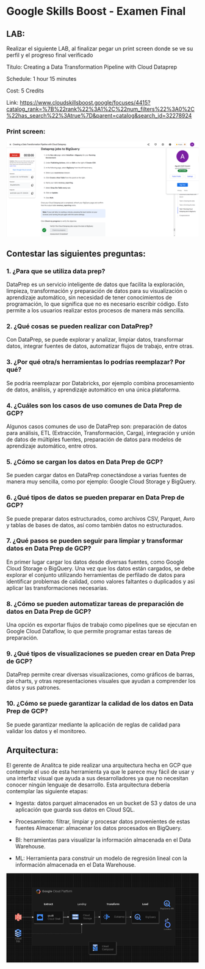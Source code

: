 # Google Skills Boost - Examen Final

## LAB:

Realizar el siguiente LAB, al finalizar pegar un print screen donde se ve su perfil y el progreso final verificado

Título: Creating a Data Transformation Pipeline with Cloud Dataprep

Schedule: 1 hour 15 minutes

Cost: 5 Credits

Link: https://www.cloudskillsboost.google/focuses/4415?catalog_rank=%7B%22rank%22%3A1%2C%22num_filters%22%3A0%2C%22has_search%22%3Atrue%7D&parent=catalog&search_id=32278924

### Print screen:

![alt text](https://github.com/agustindelli/edvai-data-engineering/blob/main/examen_final/ejercicio_03/captures/capture.png)

## Contestar las siguientes preguntas:

###  1. ¿Para que se utiliza data prep?
DataPrep es un servicio inteligente de datos que facilita la exploración, limpieza, transformación y preparación de datos para su visualización o aprendizaje automático, sin necesidad de tener conocimientos de programación, lo que significa que no es necesario escribir código. Esto permite a los usuarios realizar estos procesos de manera más sencilla.

### 2. ¿Qué cosas se pueden realizar con DataPrep?
Con DataPrep, se puede explorar y analizar, limpiar datos, transformar datos, integrar fuentes de datos, automatizar flujos de trabajo, entre otras.

### 3. ¿Por qué otra/s herramientas lo podrías reemplazar? Por qué?
Se podria reemplazar por Databricks, por ejemplo combina procesamiento de datos, análisis, y aprendizaje automático en una única plataforma. 

### 4. ¿Cuáles son los casos de uso comunes de Data Prep de GCP?
Algunos casos comunes de uso de DataPrep son: preparación de datos para análisis, ETL (Extracción, Transformación, Carga), integración y unión de datos de múltiples fuentes, preparación de datos para modelos de aprendizaje automático, entre otros.

### 5. ¿Cómo se cargan los datos en Data Prep de GCP?
Se pueden cargar datos en DataPrep conectándose a varias fuentes de manera muy sencilla, como por ejemplo: Google Cloud Storage y BigQuery.

### 6. ¿Qué tipos de datos se pueden preparar en Data Prep de GCP?
Se puede preparar datos estructurados, como archivos CSV, Parquet, Avro y tablas de bases de datos, así como también datos no estructurados.

### 7. ¿Qué pasos se pueden seguir para limpiar y transformar datos en Data Prep de GCP?
En primer lugar cargar los datos desde diversas fuentes, como Google Cloud Storage o BigQuery. Una vez que los datos están cargados, se debe explorar el conjunto utilizando herramientas de perfilado de datos para identificar problemas de calidad, como valores faltantes o duplicados y asi aplicar las transformaciones necesarias.

### 8. ¿Cómo se pueden automatizar tareas de preparación de datos en Data Prep de GCP?
Una opción es exportar flujos de trabajo como pipelines que se ejecutan en Google Cloud Dataflow, lo que permite programar estas tareas de preparación.

### 9. ¿Qué tipos de visualizaciones se pueden crear en Data Prep de GCP?
DataPrep permite crear diversas visualizaciones, como gráficos de barras, pie charts, y otras representaciones visuales que ayudan a comprender los datos y sus patrones.

### 10. ¿Cómo se puede garantizar la calidad de los datos en Data Prep de GCP?
Se puede garantizar mediante la aplicación de reglas de calidad para validar los datos y el monitoreo.

## Arquitectura:

El gerente de Analitca te pide realizar una arquitectura hecha en GCP que contemple el uso de esta herramienta ya que le parece muy fácil de usar y una interfaz visual que ayuda a sus
desarrolladores ya que no necesitan conocer ningún lenguaje de desarrollo.
Esta arquitectura debería contemplar las siguiente etapas:

- Ingesta: datos parquet almacenados en un bucket de S3 y datos de una aplicación que guarda sus datos en Cloud SQL.

- Procesamiento: filtrar, limpiar y procesar datos provenientes de estas fuentes
Almacenar: almacenar los datos procesados en BigQuery.

- BI: herramientas para visualizar la información almacenada en el Data Warehouse.

- ML: Herramienta para construir un modelo de regresión lineal con la información almacenada
en el Data Warehouse.

![alt text](https://github.com/agustindelli/edvai-data-engineering/blob/main/examen_final/ejercicio_03/captures/architecture.png)
